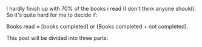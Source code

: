 I hardly finish up with 70% of the books i read (I don't think anyone should). So it's quite hard for me to decide if:

Books read = [books completed] or [Books completed + not completed]. 

This post will be divided into three parts:
